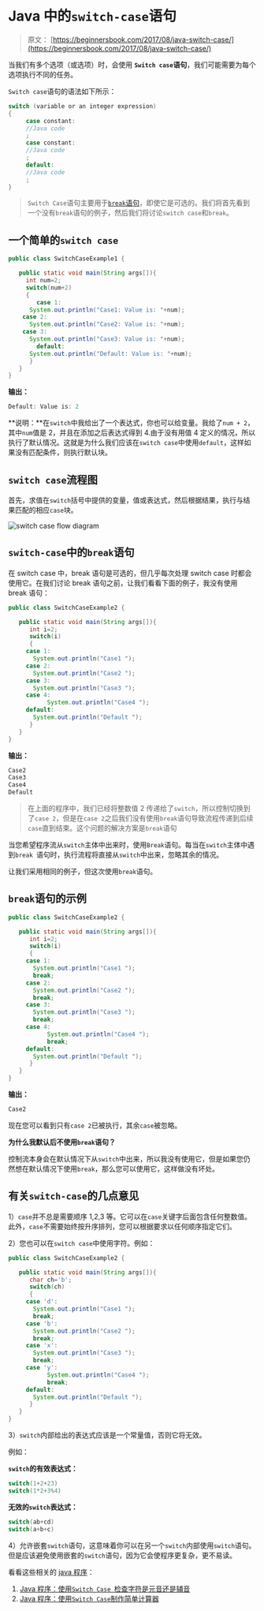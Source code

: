 # Java 中的`switch-case`语句

> 原文： [https://beginnersbook.com/2017/08/java-switch-case/](https://beginnersbook.com/2017/08/java-switch-case/)

当我们有多个选项（或选项）时，会使用 **`Switch case`语句**，我们可能需要为每个选项执行不同的任务。

`Switch case`语句的语法如下所示：
```java
switch (variable or an integer expression)
{
     case constant:
     //Java code
     ;
     case constant:
     //Java code
     ;
     default:
     //Java code
     ;
}
```

> `Switch Case`语句主要用于[`break`语句](https://beginnersbook.com/2017/08/java-break-statement/)，即使它是可选的。我们将首先看到一个没有`break`语句的例子，然后我们将讨论`switch case`和`break`。

## 一个简单的`switch case`

```java
public class SwitchCaseExample1 {

   public static void main(String args[]){
     int num=2;
     switch(num+2)
     {
        case 1:
	  System.out.println("Case1: Value is: "+num);
	case 2:
	  System.out.println("Case2: Value is: "+num);
	case 3:
	  System.out.println("Case3: Value is: "+num);
        default:
	  System.out.println("Default: Value is: "+num);
      }
   }
}
```

**输出：**

```java
Default: Value is: 2
```

**说明：**在`switch`中我给出了一个表达式，你也可以给变量。我给了`num + 2`，其中`num`值是 2，并且在添加之后表达式得到 4.由于没有用值 4 定义的情况，所以执行了默认情况。这就是为什么我们应该在`switch case`中使用`default`，这样如果没有匹配条件，则执行默认块。

## `switch case`流程图

首先，求值在`switch`括号中提供的变量，值或表达式，然后根据结果，执行与结果匹配的相应`case`块。

![switch case flow diagram](img/4f4a0032c3c6f26d1bc5a76c8a08546f.jpg)

## `switch-case`中的`break`语句

在 switch case 中，break 语句是可选的，但几乎每次处理 switch case 时都会使用它。在我们讨论 break 语句之前，让我们看看下面的例子，我没有使用 break 语句：

```java
public class SwitchCaseExample2 {

   public static void main(String args[]){
      int i=2;
      switch(i)
      {
	 case 1:
	   System.out.println("Case1 ");
	 case 2:
	   System.out.println("Case2 ");
	 case 3:
	   System.out.println("Case3 ");
	 case 4:
           System.out.println("Case4 ");
	 default:
	   System.out.println("Default ");
      }
   }
}

```

**输出：**

```java
Case2 
Case3 
Case4 
Default 

```

> 在上面的程序中，我们已经将整数值 2 传递给了`switch`，所以控制切换到了`case 2`，但是在`case 2`之后我们没有使用`break`语句导致流程传递到后续`case`直到结束。这个问题的解决方案是`break`语句

当您希望程序流从`switch`主体中出来时，使用`Break`语句。每当在`switch`主体中遇到`break `语句时，执行流程将直接从`switch`中出来，忽略其余的情况。

让我们采用相同的例子，但这次使用`break`语句。

## `break`语句的示例

```java
public class SwitchCaseExample2 {

   public static void main(String args[]){
      int i=2;
      switch(i)
      {
	 case 1:
	   System.out.println("Case1 ");
	   break;
	 case 2:
	   System.out.println("Case2 ");
	   break;
	 case 3:
	   System.out.println("Case3 ");
	   break;
	 case 4:
           System.out.println("Case4 ");
           break;
	 default:
	   System.out.println("Default ");
      }
   }
}
```

**输出：**

```java
Case2
```

现在您可以看到只有`case 2`已被执行，其余`case`被忽略。

**为什么我默认后不使用`break`语句？**

控制流本身会在默认情况下从`switch`中出来，所以我没有使用它，但是如果您仍然想在默认情况下使用`break`，那么您可以使用它，这样做没有坏处。

## 有关`switch-case`的几点意见

1）`case`并不总是需要顺序 1,2,3 等。它可以在`case`关键字后面包含任何整数值。此外，`case`不需要始终按升序排列，您可以根据要求以任何顺序指定它们。

2）您也可以在`switch case`中使用字符。例如：

```java
public class SwitchCaseExample2 {

   public static void main(String args[]){
      char ch='b';
      switch(ch)
      {
	 case 'd':
	   System.out.println("Case1 ");
	   break;
	 case 'b':
	   System.out.println("Case2 ");
	   break;
	 case 'x':
	   System.out.println("Case3 ");
	   break;
	 case 'y':
           System.out.println("Case4 ");
           break;
	 default:
	   System.out.println("Default ");
      }
   }
}
```

3）`switch`内部给出的表达式应该是一个常量值，否则它将无效。

例如：

**`switch`的有效表达式：**

```java
switch(1+2+23)
switch(1*2+3%4)
```

**无效的`switch`表达式：**

```java
switch(ab+cd)
switch(a+b+c)
```

4）允许嵌套`switch`语句，这意味着你可以在另一个`switch`内部使用`switch`语句。但是应该避免使用嵌套的`switch`语句，因为它会使程序更复杂，更不易读。

看看这些相关的 [java 程序](https://beginnersbook.com/2017/09/java-examples/)：

1.  [Java 程序：使用`Switch Case `检查字符是元音还是辅音](https://beginnersbook.com/2017/09/java-program-to-check-vowel-and-consonant-using-switch-case/)
2.  [Java 程序：使用`Switch Case`制作简单计算器](https://beginnersbook.com/2017/09/java-program-to-make-a-calculator-using-switch-case/)